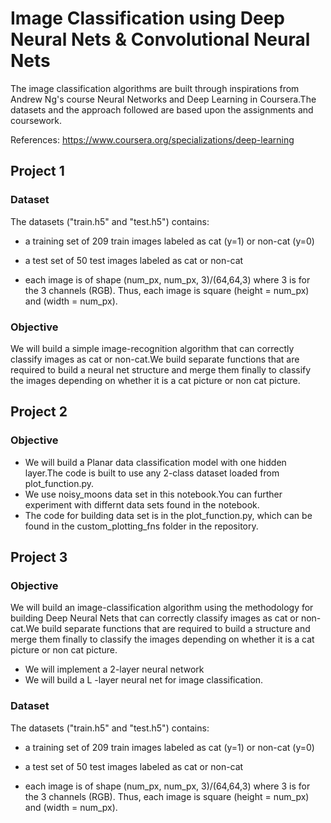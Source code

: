 # Image Classification using Deep Neural Nets & Convolutional Neural Nets
The image classification algorithms are built through inspirations from Andrew Ng's course Neural Networks and Deep Learning in Coursera.The datasets and the approach followed are based upon the assignments and coursework.

References: https://www.coursera.org/specializations/deep-learning

## Project 1
### Dataset
The datasets ("train.h5" and "test.h5") contains:

- a training set of 209 train images labeled as cat (y=1) or non-cat (y=0)

- a test set of 50 test images labeled as cat or non-cat

- each image is of shape (num_px, num_px, 3)/(64,64,3) where 3 is for the 3 channels (RGB). Thus, each image is square (height = num_px) and (width = num_px).

### Objective

We will build a simple image-recognition algorithm that can correctly classify images as cat or non-cat.We build separate functions that are required to build a neural net structure and merge them finally to classify the images depending on whether it is a cat picture or non cat picture.

## Project 2

### Objective

- We will build a Planar data classification model with one hidden layer.The code is built to use  any 2-class dataset loaded from plot_function.py.
- We use noisy_moons data set in this notebook.You can further experiment with differnt data sets found in the notebook.
- The code for building data set is in the plot_function.py, which can be found in the custom_plotting_fns folder in the repository.

## Project 3
### Objective

We will build an image-classification algorithm using the methodology for building Deep Neural Nets that can correctly classify images as cat or non-cat.We build separate functions that are required to build a structure and merge them finally to classify the images depending on whether it is a cat picture or non cat picture.

- We will implement a 2-layer neural network
- We will build a L -layer neural net for image classification. 

### Dataset
The datasets ("train.h5" and "test.h5") contains:

- a training set of 209 train images labeled as cat (y=1) or non-cat (y=0)

- a test set of 50 test images labeled as cat or non-cat

- each image is of shape (num_px, num_px, 3)/(64,64,3) where 3 is for the 3 channels (RGB). Thus, each image is square (height = num_px) and (width = num_px).

